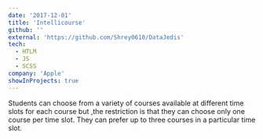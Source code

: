 ```yaml
---
date: '2017-12-01'
title: 'Intellicourse'
github: ''
external: 'https://github.com/Shrey0610/DataJedis'
tech:
  - HTLM
  - JS
  - SCSS
company: 'Apple'
showInProjects: true
---
```


Students can choose from a variety of courses
available at different time slots for each course but ,the restriction is that they
can choose only one course per time slot. They can prefer up to three courses in
a particular time slot.

